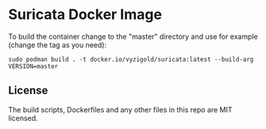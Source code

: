 # Suricata Docker Image

To build the container change to the "master" directory
and use for example (change the tag as you need):
```
sudo podman build . -t docker.io/vyzigold/suricata:latest --build-arg VERSION=master
```

## License

The build scripts, Dockerfiles and any other files in this repo are MIT licensed.
